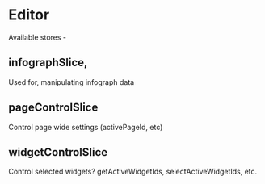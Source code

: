 # Editor

Available stores - 

## infographSlice,

Used for, manipulating infograph data

## pageControlSlice

Control page wide settings (activePageId, etc)

## widgetControlSlice

Control selected widgets? getActiveWidgetIds, selectActiveWidgetIds, etc.
